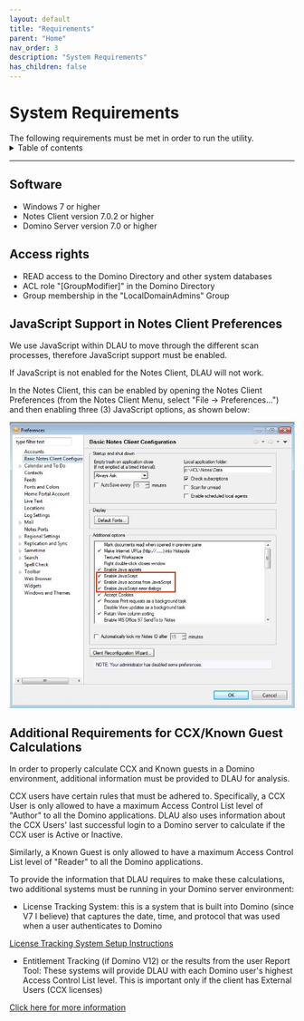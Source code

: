 ```yaml
---
layout: default
title: "Requirements"
parent: "Home"
nav_order: 3
description: "System Requirements"
has_children: false
---
```


<h1>System Requirements</h1>
The following requirements must be met in order to run the utility.

<details close markdown="block">
  <summary>
    Table of contents
  </summary>
  {: .text-delta }
1. TOC
{:toc}
</details>

---

## Software

- Windows 7 or higher
- Notes Client version 7.0.2 or higher
- Domino Server version 7.0 or higher

## Access rights

- READ access to the Domino Directory and other system databases
- ACL role "[GroupModifier]" in the Domino Directory
- Group membership in the "LocalDomainAdmins" Group

## JavaScript Support in Notes Client Preferences

We use JavaScript within DLAU to move through the different scan processes, therefore JavaScript support must be enabled.

If JavaScript is not enabled for the Notes Client, DLAU will not work.

In the Notes Client, this can be enabled by opening the Notes Client Preferences (from the Notes Client Menu, select "File -> Preferences...") and then enabling three (3) JavaScript options, as shown below:

![Preferences](assets/images/png/notes-preferences.png)


## Additional Requirements for CCX/Known Guest Calculations

In order to properly calculate CCX and Known guests in a Domino environment, additional information must be provided to DLAU for analysis.

CCX users have certain rules that must be adhered to. Specifically, a CCX User is only allowed to have a maximum Access Control List level of "Author" to all the Domino applications. DLAU also uses information about the CCX Users' last successful login to a Domino server to calculate if the CCX user is Active or Inactive.

Similarly, a Known Guest is only allowed to have a maximum Access Control List level of "Reader" to all the Domino applications.

To provide the information that DLAU requires to make these calculations, two additional systems must be running in your Domino server environment:

* License Tracking System: this is a system that is built into Domino (since V7 I believe) that captures the date, time, and protocol that was used when a user authenticates to Domino
 
[License Tracking System Setup Instructions](https://help.hcltechsw.com/domino/9.0.1/admin/admin/conf_licensetracking_t.html)

* Entitlement Tracking (if Domino V12) or the results from the user Report Tool: These systems will provide DLAU with each Domino user's highest Access Control List level. This is important only if the client has External Users (CCX licenses) 

[Click here for more information](https://opensource.hcltechsw.com/domino-license-analysis-utility-DLAU/instructions/#step-6---entitlement-tracking--user-report-tool-scan)

